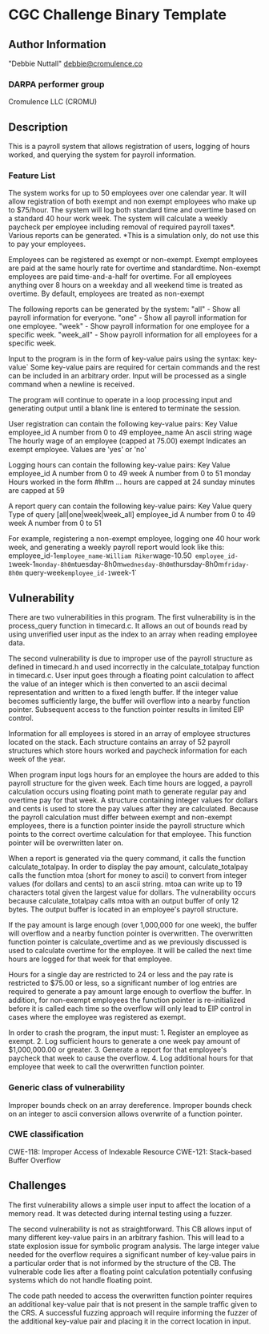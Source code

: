 # CGC Challenge Binary Template

## Author Information

"Debbie Nuttall" <debbie@cromulence.co>

### DARPA performer group
Cromulence LLC (CROMU)

## Description
This is a payroll system that allows registration of users, logging of hours worked, and querying the system for payroll information.

### Feature List
The system works for up to 50 employees over one calendar year. It will allow registration of both exempt and non exempt employees who make up to $75/hour. The system will log both standard time and overtime based on a standard 40 hour work week. The system will calculate a weekly paycheck per employee including removal of required payroll taxes*. Various reports can be generated. *This is a simulation only, do not use this to pay your employees. 

Employees can be registered as exempt or non-exempt. Exempt employees are paid at the same hourly rate for overtime and standardtime. Non-exempt employees are paid time-and-a-half for overtime. For all employees anything over 8 hours on a weekday and all weekend time is treated as overtime. By default, employees are treated as non-exempt

The following reports can be generated by the system:
	"all" - Show all payroll information for everyone.
	"one" - Show all payroll information for one employee.
	"week" - Show payroll information for one employee for a specific week.
 	"week_all" - Show payroll information for all employees for a specific week.

Input to the program is in the form of key-value pairs using the syntax: key-value`
Some key-value pairs are required for certain commands and the rest can be included in an arbitrary order. Input will be processed as a single command when a newline is received. 

The program will continue to operate in a loop processing input and generating output until a blank line is entered to terminate the session.  

User registration can contain the following key-value pairs:
	Key 			Value
	employee_id 	A number from 0 to 49
	employee_name 	An ascii string 
	wage 			The hourly wage of an employee (capped at 75.00)
	exempt 			Indicates an exempt employee. Values are 'yes' or 'no'

Logging hours can contain the following key-value pairs:
	Key 			Value
	employee_id    	A number from 0 to 49
	week  			A number from 0 to 51
	monday 			Hours worked in the form #h#m
	... 			hours are capped at 24
	sunday  		minutes are capped at 59

A report query can contain the following key-value pairs:
	Key 			Value
	query			Type of query [all|one|week|week_all]
	employee_id 	A number from 0 to 49
	week 			A number from 0 to 51

For example, registering a non-exempt employee, logging one 40 hour work week, and generating a weekly payroll report would look like this:
	employee_id-1`employee_name-William Riker`wage-10.50`
	employee_id-1`week-1`monday-8h0m`tuesday-8h0m`wednesday-8h0m`thursday-8h0m`friday-8h0m`
	query-week`employee_id-1`week-1`


## Vulnerability
There are two vulnerabilities in this program. The first vulnerability is in the process_query function in timecard.c. It allows an out of bounds read by using unverified user input as the index to an array when reading employee data. 

The second vulnerability is due to improper use of the payroll structure as defined in timecard.h and used incorrectly in the calculate_totalpay function in timecard.c. User input goes through a floating point calculation to affect the value of an integer which is then converted to an ascii decimal representation and written to a fixed length buffer. If the integer value becomes sufficiently large, the buffer will overflow into a nearby function pointer. Subsequent access to the function pointer results in limited EIP control. 

Information for all employees is stored in an array of employee structures located on the stack. Each structure contains an array of 52 payroll structures which store hours worked and paycheck information for each week of the year. 

When program input logs hours for an employee the hours are added to this payroll structure for the given week. Each time hours are logged, a payroll calculation occurs using floating point math to generate regular pay and overtime pay for that week. A structure containing integer values for dollars and cents is used to store the pay values after they are calculated. Because the payroll calculation must differ between exempt and non-exempt employees, there is a function pointer inside the payroll structure which points to the correct overtime calculation for that employee. This function pointer will be overwritten later on. 

When a report is generated via the query command, it calls the function calculate_totalpay. In order to display the pay amount, calculate_totalpay calls the function mtoa (short for money to ascii) to convert from integer values (for dollars and cents) to an ascii string. mtoa can write up to 19 characters total given the largest value for dollars. The vulnerability occurs because calculate_totalpay calls mtoa with an output buffer of only 12 bytes. The output buffer is located in an employee's payroll structure.  

If the pay amount is large enough (over 1,000,000 for one week), the buffer will overflow and a nearby function pointer is overwritten. The overwritten function pointer is calculate_overtime and as we previously discussed is used to calculate overtime for the employee. It will be called the next time hours are logged for that week for that employee. 

Hours for a single day are restricted to 24 or less and the pay rate is restricted to $75.00 or less, so a significant number of log entries are required to generate a pay amount large enough to overflow the buffer. In addition, for non-exempt employees the function pointer is re-initialized before it is called each time so the overflow will only lead to EIP control in cases where the employee was registered as exempt. 

In order to crash the program, the input must:
	1. Register an employee as exempt.
	2. Log sufficient hours to generate a one week pay amount of $1,000,000.00 or greater.
	3. Generate a report for that employee's paycheck that week to cause the overflow.
	4. Log additional hours for that employee that week to call the overwritten function pointer.

### Generic class of vulnerability
Improper bounds check on an array dereference. 
Improper bounds check on an integer to ascii conversion allows overwrite of a function pointer. 


### CWE classification
CWE-118: Improper Access of Indexable Resource
CWE-121: Stack-based Buffer Overflow


## Challenges

The first vulnerability allows a simple user input to affect the location of a memory read. It was detected during internal testing using a fuzzer. 

The second vulnerability is not as straightforward. This CB allows input of many different key-value pairs in an arbitrary fashion. This will lead to a state explosion issue for symbolic program analysis. The large integer value needed for the overflow requires a significant number of key-value pairs in a particular order that is not informed by the structure of the CB. The vulnerable code lies after a floating point calculation potentially confusing systems which do not handle floating point.

The code path needed to access the overwritten function pointer requires an additional key-value pair that is not present in the sample traffic given to the CRS. A successful fuzzing approach will require informing the fuzzer of the additional key-value pair and placing it in the correct location in input. 


